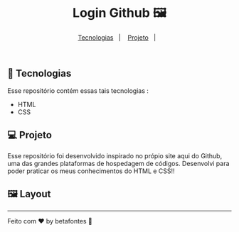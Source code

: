 <h1 align="center">Login Github 🖼️</h1>

<p align="center">
  <a href="#-tecnologias">Tecnologias</a>&nbsp;&nbsp;&nbsp;|&nbsp;&nbsp;&nbsp;
  <a href="#-projeto">Projeto</a>&nbsp;&nbsp;&nbsp;|&nbsp;&nbsp;&nbsp;
</p>

<br>

## 🚀 Tecnologias

Esse repositório contém essas tais tecnologias :

- HTML
- CSS

## 💻 Projeto

Esse repositório foi desenvolvido inspirado no própio site aqui do Github, uma das grandes plataformas de hospedagem de códigos. Desenvolvi para poder praticar os meus conhecimentos do HTML e CSS!!

## 🖼️ Layout








<hr>

Feito com ♥ by betafontes :wave: 
